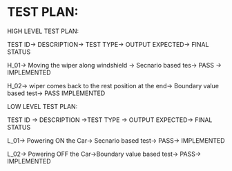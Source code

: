 # TEST PLAN:


HIGH LEVEL TEST PLAN:

TEST ID-> 	DESCRIPTION->	                    TEST TYPE->   	    OUTPUT EXPECTED->	 FINAL STATUS

 H_01-> Moving the wiper along windshield ->	Secnario based tes->	PASS ->           IMPLEMENTED

 H_02->	wiper comes back to the rest position at the end-> 	Boundary value based test-> PASS IMPLEMENTED 


LOW LEVEL TEST PLAN:

TEST ID	-> DESCRIPTION	   ->TEST TYPE	->             OUTPUT EXPECTED->	    FINAL STATUS

 L_01-> 	Powering ON the Car->	Secnario based test->	        PASS-> 	         IMPLEMENTED
 
 L_02->	  Powering OFF the Car->Boundary value based test-> 	PASS->	         IMPLEMENTED 
